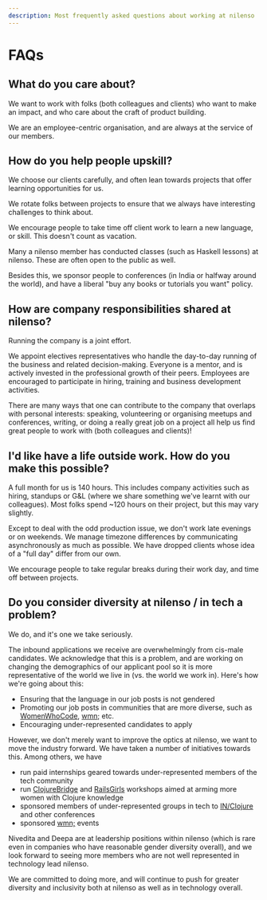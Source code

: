 ```yaml
---
description: Most frequently asked questions about working at nilenso
---
```


# FAQs

## What do you care about?

We want to work with folks \(both colleagues and clients\) who want to make an impact, and who care about the craft of product building. 

We are an employee-centric organisation, and are always at the service of our members.

## How do you help people upskill?

We choose our clients carefully, and often lean towards projects that offer learning opportunities for us. 

We rotate folks between projects to ensure that we always have interesting challenges to think about.

We encourage people to take time off client work to learn a new language, or skill. This doesn't count as vacation. 

Many a nilenso member has conducted classes \(such as Haskell lessons\) at nilenso. These are often open to the public as well.

Besides this, we sponsor people to conferences \(in India or halfway around the world\), and have a liberal "buy any books or tutorials you want" policy.

## How are company responsibilities shared at nilenso?

Running the company is a joint effort. 

We appoint electives representatives who handle the day-to-day running of the business and related decision-making. Everyone is a mentor, and is actively invested in the professional growth of their peers. Employees are encouraged to participate in hiring, training and business development activities.

There are many ways that one can contribute to the company that overlaps with personal interests: speaking, volunteering or organising meetups and conferences, writing, or doing a really great job on a project all help us find great people to work with \(both colleagues and clients\)!

## I'd like have a life outside work. How do you make this possible?

A full month for us is 140 hours. This includes company activities such as hiring, standups or G&L \(where we share something we've learnt with our colleagues\). Most folks spend ~120 hours on their project, but this may vary slightly.

Except to deal with the odd production issue, we don't work late evenings or on weekends. We manage timezone differences by communicating asynchronously as much as possible. We have dropped clients whose idea of a "full day" differ from our own.

We encourage people to take regular breaks during their work day, and time off between projects.

## Do you consider diversity at nilenso / in tech a problem?

We do, and it's one we take seriously.

The inbound applications we receive are overwhelmingly from cis-male candidates. We acknowledge that this is a problem, and are working on changing the demographics of our applicant pool so it is more representative of the world we live in \(vs. the world we work in\). Here's how we're going about this:

* Ensuring that the language in our job posts is not gendered
* Promoting our job posts in communities that are more diverse, such as [WomenWhoCode](https://www.womenwhocode.com/), [wmn;](https://wmn.community/) etc.
* Encouraging under-represented candidates to apply

However, we don't merely want to improve the optics at nilenso, we want to move the industry forward. We have taken a number of initiatives towards this. Among others, we have

* run paid internships geared towards under-represented members of the tech community
* run [ClojureBridge](https://clojurebridge.org/) and [RailsGirls](http://railsgirls.com/) workshops aimed at arming more women with Clojure knowledge
* sponsored members of under-represented groups in tech to [IN/Clojure](https://inclojure.org/) and other conferences
* sponsored [wmn;](https://wmn.community/) events

Nivedita and Deepa are at leadership positions within nilenso \(which is rare even in companies who have reasonable gender diversity overall\), and we look forward to seeing more members who are not well represented in technology lead nilenso. 

We are committed to doing more, and will continue to push for greater diversity and inclusivity both at nilenso as well as in technology overall.

## 

